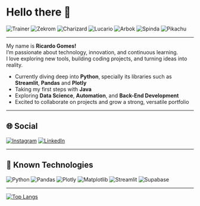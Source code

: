 # Hello there 👋  

![Trainer](https://64.media.tumblr.com/4d5b43e2e0dcd4a47128fdf85b9463e9/e7638102a47e4ee5-99/s1280x1920/68f4b6bd8f931af523c5d1391113763a947a07da.gifv)
![Zekrom](https://projectpokemon.org/images/sprites-models/bw-animated/644.gif)
![Charizard](https://projectpokemon.org/images/sprites-models/bw-animated/006.gif)
![Lucario](https://projectpokemon.org/images/sprites-models/bw-animated/448.gif)
![Arbok](https://projectpokemon.org/images/sprites-models/bw-animated/024.gif)
![Spinda](https://projectpokemon.org/images/sprites-models/bw-animated/327.gif)
![Pikachu](https://i.pinimg.com/originals/e9/38/d1/e938d18fc07a3ffd16b4864ef2f1308f.gif)

---

My name is **Ricardo Gomes!**  
I’m passionate about technology, innovation, and continuous learning.  
I love exploring new tools, building coding projects, and turning ideas into reality.

- Currently diving deep into **Python**, specially its libraries such as **Streamlit**, **Pandas** and **Plotly**  
- Taking my first steps with **Java**  
- Exploring **Data Science**, **Automation**, and **Back-End Development**  
- Excited to collaborate on projects and grow a strong, versatile portfolio  

---

## 🌐 Social

[![Instagram](https://freelogopng.com/images/all_img/1683192847instagram-name-logo-black-and-white.png)](https://www.instagram.com/rickegss?igsh=Nm82NnNvZ253ZjVh)
[![LinkedIn](https://blakeoliver.com.au/wp-content/uploads/2023/06/vecteezy_linkedin-logo-png-linkedin-icon-transparent-png_18930585_835.png)](https://www.linkedin.com/in/ricardo-gomes-da-silva-928bab297?lipi=urn%3Ali%3Apage%3Ad_flagship3_profile_view_base_contact_details%3BsBbi1rdWTzOtzshs1tnQKg%3D%3D)

---

## 🧠 Known Technologies

![Python](https://img.shields.io/badge/python-3670A0?style=for-the-badge&logo=python&logoColor=ffdd54)
![Pandas](https://img.shields.io/badge/pandas-%23150458.svg?style=for-the-badge&logo=pandas&logoColor=white)
![Plotly](https://img.shields.io/badge/Plotly-%233F4F75.svg?style=for-the-badge&logo=plotly&logoColor=white)
![Matplotlib](https://img.shields.io/badge/Matplotlib-%23ffffff.svg?style=for-the-badge&logo=Matplotlib&logoColor=black)
![Streamlit](https://img.shields.io/badge/Streamlit-%23FE4B4B.svg?style=for-the-badge&logo=streamlit&logoColor=white)
![Supabase](https://img.shields.io/badge/Supabase-3ECF8E?style=for-the-badge&logo=supabase&logoColor=white)

---

[![Top Langs](https://github-readme-stats.vercel.app/api/top-langs/?username=rickegss&show_icons=true&layout=compact&theme=dark)](https://github.com/anuraghazra/github-readme-stats)
